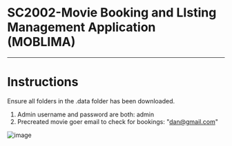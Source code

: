 
# SC2002-Movie Booking and LIsting Management Application (MOBLIMA)
-------------------------------------------------------------------

# Instructions
Ensure all folders in the .data folder has been downloaded.

1) Admin username and password are both: admin
2) Precreated movie goer email to check for bookings: "dan@gmail.com"



![image](https://user-images.githubusercontent.com/39144132/201506237-9969ecf8-a752-41c1-bad4-68fa3fa79642.png)

